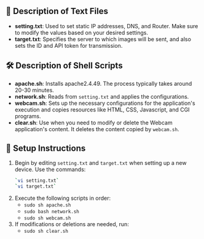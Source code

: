 ## 📄 Description of Text Files
- **setting.txt**: Used to set static IP addresses, DNS, and Router. Make sure to modify the values based on your desired settings.
- **target.txt**: Specifies the server to which images will be sent, and also sets the ID and API token for transmission.

## 🛠️ Description of Shell Scripts
- **apache.sh**: Installs apache2.4.49. The process typically takes around 20-30 minutes.
- **network.sh**: Reads from `setting.txt` and applies the configurations.
- **webcam.sh**: Sets up the necessary configurations for the application's execution and copies resources like HTML, CSS, Javascript, and CGI programs.
- **clear.sh**: Use when you need to modify or delete the Webcam application's content. It deletes the content copied by `webcam.sh`.

## 🚀 Setup Instructions
1. Begin by editing `setting.txt` and `target.txt` when setting up a new device. Use the commands:
   ```sh
   `vi setting.txt`
   `vi target.txt`
3. Execute the following scripts in order: 
   - `sudo sh apache.sh`
   - `sudo bash network.sh`
   - `sudo sh webcam.sh`
4. If modifications or deletions are needed, run:
   - `sudo sh clear.sh`
